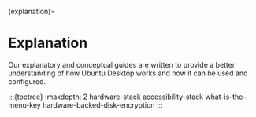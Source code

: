 (explanation)=
# Explanation

Our explanatory and conceptual guides are written to provide a better understanding of how Ubuntu Desktop works and how it can be used and configured.

:::{toctree}
:maxdepth: 2
hardware-stack
accessibility-stack
what-is-the-menu-key
hardware-backed-disk-encryption
:::


